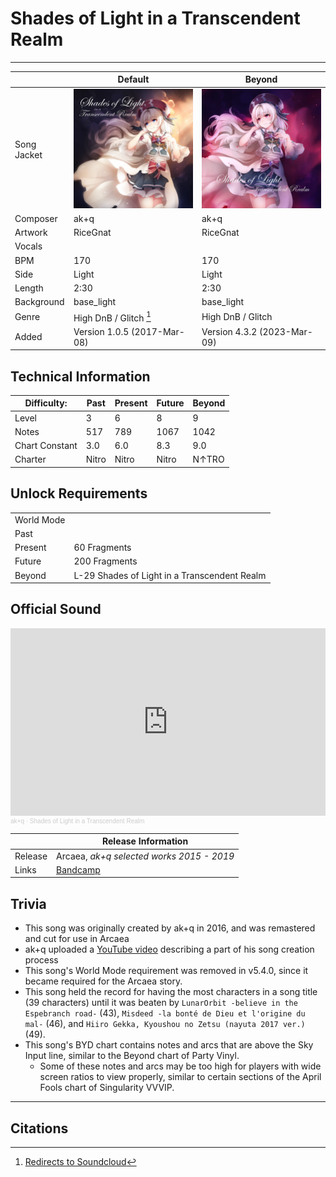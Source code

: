 # Shades of Light in a Transcendent Realm

___

| | Default | Beyond |
|---|---|---|
| Song Jacket | ![Jacket](gallery/Shades_of_light.png) | ![Jacket](gallery/Shades_of_Light_in_a_Transcendent_Realm_BYD.png) |
| Composer | ak+q | ak+q |
| Artwork | RiceGnat | RiceGnat |
| Vocals | | |
| BPM | 170 | 170 |
| Side | Light | Light |
| Length | 2:30 | 2:30 |
| Background | base_light | base_light |
| Genre | High DnB / Glitch [^1] | High DnB / Glitch |
| Added | Version 1.0.5 (2017-Mar-08) | Version 4.3.2 (2023-Mar-09) |

## Technical Information

| Difficulty: | Past | Present | Future | Beyond |
| --- | --- | --- | --- | --- |
| Level | 3 | 6 | 8 | 9 |
| Notes | 517 | 789 | 1067 | 1042 |
| Chart Constant | 3.0 | 6.0 | 8.3 | 9.0 |
| Charter | Nitro | Nitro | Nitro | N↑TRO |

## Unlock Requirements

| | |
| --- | --- |
| World Mode | |
| Past | |
| Present | 60 Fragments |
| Future | 200 Fragments |
| Beyond | L-29 Shades of Light in a Transcendent Realm |

## Official Sound

<iframe width="100%" height="300" scrolling="no" frameborder="no" allow="autoplay" src="https://w.soundcloud.com/player/?url=https%3A//api.soundcloud.com/tracks/273739966&color=%23ff5500&auto_play=false&hide_related=false&show_comments=true&show_user=true&show_reposts=false&show_teaser=true&visual=true"></iframe><div style="font-size: 10px; color: #cccccc;line-break: anywhere;word-break: normal;overflow: hidden;white-space: nowrap;text-overflow: ellipsis; font-family: Interstate,Lucida Grande,Lucida Sans Unicode,Lucida Sans,Garuda,Verdana,Tahoma,sans-serif;font-weight: 100;"><a href="https://soundcloud.com/ak_q" title="ak+q" target="_blank" style="color: #cccccc; text-decoration: none;">ak+q</a> · <a href="https://soundcloud.com/ak_q/shades-of-light-in-a-transcendent-realm" title="Shades of Light in a Transcendent Realm" target="_blank" style="color: #cccccc; text-decoration: none;">Shades of Light in a Transcendent Realm</a></div>

| | Release Information |
|---|---|
| Release | Arcaea, *ak+q selected works 2015 - 2019* |
| Links | [Bandcamp](https://ak-q.bandcamp.com/track/shades-of-light-in-a-transcendent-realm) |

## Trivia

- This song was originally created by ak+q in 2016, and was remastered and cut for use in Arcaea
- ak+q uploaded a [YouTube video](https://www.youtube.com/watch?v=nP70bnzpYDY) describing a part of his song creation process
- This song's World Mode requirement was removed in v5.4.0, since it became required for the Arcaea story.
- This song held the record for having the most characters in a song title (39 characters) until it was beaten by `LunarOrbit -believe in the Espebranch road-` (43), `Misdeed -la bonté de Dieu et l'origine du mal-` (46), and `Hiiro Gekka, Kyoushou no Zetsu (nayuta 2017 ver.)` (49).
- This song's BYD chart contains notes and arcs that are above the Sky Input line, similar to the Beyond chart of Party Vinyl.
  - Some of these notes and arcs may be too high for players with wide screen ratios to view properly, similar to certain sections of the April Fools chart of Singularity VVVIP.

___

## Citations

[^1]: [Redirects to Soundcloud](https://soundcloud.com/ak_q/shades-of-light-in-a-transcendent-realm)
